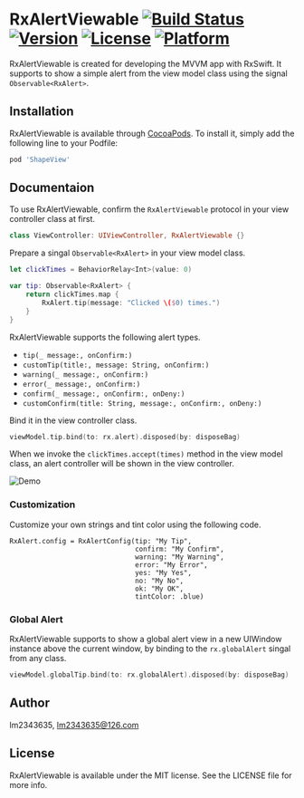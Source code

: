 # RxAlertViewable [![Build Status](https://travis-ci.org/lm2343635/RxAlertViewable.svg?branch=master)](https://travis-ci.org/lm2343635/RxAlertViewable) [![Version](https://img.shields.io/cocoapods/v/RxAlertViewable.svg?style=flat)](https://cocoapods.org/pods/RxAlertViewable) [![License](https://img.shields.io/cocoapods/l/RxAlertViewable.svg?style=flat)](https://cocoapods.org/pods/RxAlertViewable) [![Platform](https://img.shields.io/cocoapods/p/RxAlertViewable.svg?style=flat)](https://cocoapods.org/pods/RxAlertViewable)

RxAlertViewable is created for developing the MVVM app with RxSwift. 
It supports to show a simple alert from the view model class using the signal `Observable<RxAlert>`.

## Installation

RxAlertViewable is available through [CocoaPods](https://cocoapods.org). 
To install it, simply add the following line to your Podfile:

```ruby
pod 'ShapeView'
```

## Documentaion

To use RxAlertViewable, confirm the `RxAlertViewable` protocol in your view controller class at first.

```Swift
class ViewController: UIViewController, RxAlertViewable {}
```

Prepare a singal `Observable<RxAlert>` in your view model class.

```Swift
let clickTimes = BehaviorRelay<Int>(value: 0)

var tip: Observable<RxAlert> {
    return clickTimes.map {
        RxAlert.tip(message: "Clicked \($0) times.")
    }
}
```

RxAlertViewable supports the following alert types.

- ```tip(_ message:, onConfirm:)```
- ```customTip(title:, message: String, onConfirm:)```
- ```warning(_ message:, onConfirm:)```
- ```error(_ message:, onConfirm:)```
- ```confirm(_ message:, onConfirm:, onDeny:)```
- ```customConfirm(title: String, message:, onConfirm:, onDeny:)```
    
Bind it in the view controller class.

```Swift
viewModel.tip.bind(to: rx.alert).disposed(by: disposeBag)
```

When we invoke the `clickTimes.accept(times)` method in the view model class, an alert controller will be shown in the view controller.

![Demo](https://raw.githubusercontent.com/lm2343635/RxAlertViewable/master/screenshots/demo.png)


### Customization

Customize your own strings and tint color using the following code.

```Swfit
RxAlert.config = RxAlertConfig(tip: "My Tip",
                               confirm: "My Confirm",
                               warning: "My Warning",
                               error: "My Error",
                               yes: "My Yes",
                               no: "My No",
                               ok: "My OK",
                               tintColor: .blue)
```

### Global Alert

RxAlertViewable supports to show a global alert view in a new UIWindow instance above the current window, by binding to the `rx.globalAlert` singal from any class.

```Swift 
viewModel.globalTip.bind(to: rx.globalAlert).disposed(by: disposeBag)
```

## Author

lm2343635, lm2343635@126.com

## License

RxAlertViewable is available under the MIT license. See the LICENSE file for more info.
